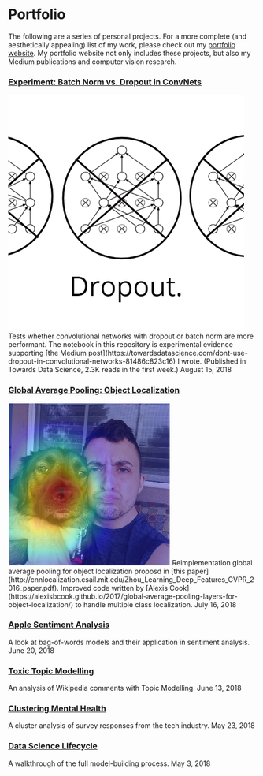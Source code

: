 # Portfolio

The following are a series of personal projects. For a more complete (and aesthetically appealing) list of my work, please check out my <a href="http://www.harrisonjansma.com/portfolio.html">portfolio website</a>. My portfolio website not only includes these projects, but also my Medium publications and computer vision research.

### [Experiment: Batch Norm vs. Dropout in ConvNets](https://github.com/harrisonjansma/Portfolio/blob/master/Experiment-BatchNorm-vs-Dropout/08-12-18%20Batch%20Norm%20vs%20Dropout.ipynb)
<img src="images/dropout.png">
Tests whether convolutional networks with dropout or batch norm are more performant. The notebook in this repository is experimental evidence supporting [the Medium post](https://towardsdatascience.com/dont-use-dropout-in-convolutional-networks-81486c823c16) I wrote. (Published in Towards Data Science, 2.3K reads in the first week.) 
August 15, 2018

### [Global Average Pooling: Object Localization](http://www.harrisonjansma.com/GAP.html)
<img src="images/hucklecover2.png">
Reimplementation global average pooling for object localization proposd in [this paper](http://cnnlocalization.csail.mit.edu/Zhou_Learning_Deep_Features_CVPR_2016_paper.pdf). Improved code written by [Alexis Cook](https://alexisbcook.github.io/2017/global-average-pooling-layers-for-object-localization/) to handle multiple class localization.
July 16, 2018

### [Apple Sentiment Analysis](http://www.harrisonjansma.com/apple.html)
A look at bag-of-words models and their application in sentiment analysis.
June 20, 2018

### [Toxic Topic Modelling](http://www.harrisonjansma.com/toxic.html)
An analysis of Wikipedia comments with Topic Modelling.
June 13, 2018

### [Clustering Mental Health](http://www.harrisonjansma.com/Clustering.html)
A cluster analysis of survey responses from the tech industry.
May 23, 2018

### [Data Science Lifecycle](http://www.harrisonjansma.com/Titanic.html)
A walkthrough of the full model-building process.
May 3, 2018

